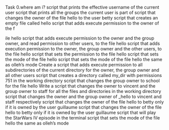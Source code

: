 Task 0.where am i?
script that prints the effective username of the current user
script that prints all the groups the current user is part of
script that changes the owner of the file hello to the user betty
script that creates an empty file called hello
script that adds execute permission to the owner of the f

ile hello
script that adds execute permission to the owner and the group owner, and read permission to other users, to the file hello
script that adds execution permission to the owner, the group owner and the other users, to the file hello
script that sets the permission to the file hello
script that sets the mode of the file hello
script that sets the mode of the file hello the same as olleh’s mode
Create a script that adds execute permission to all subdirectories of the current directory for the owner, the group owner and all other users
script that creates a directory called my_dir with permissions 751 in the working directory
script that changes the group owner to school for the file hello
Write a script that changes the owner to vincent and the group owner to staff for all the files and directories in the working directory
 script that changes the owner and the group owner of _hello to vincent and staff respectively
script that changes the owner of the file hello to betty only if it is owned by the user guillaume
script that changes the owner of the file hello to betty only if it is owned by the user guillaume
script that will play the StarWars IV episode in the terminal
script that sets the mode of the file hello the same as olleh’s mode

